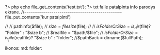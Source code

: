 ?> php
echo file_get_contents('test.txt');
?>
txt faile patalpinta info parodys ekrane.
//--------------------------------------------------
file_put_contents('kur patalpinti')

// // pathinfo($file);
        // $size = filesize($file);
// // $isFolderOrSize = is_dir($file)? "Folder" : "$size b";
        // $realfile = "$path/$file";
        // $isFolderOrSize = is_file($realfile)? "$size b" : "folder";
//$pathBack = dirname($fullPath);

ikonos:
md: <i class="bi bi-filetype-md"></i>
folder: <i class="bi bi-folder2"></i>
